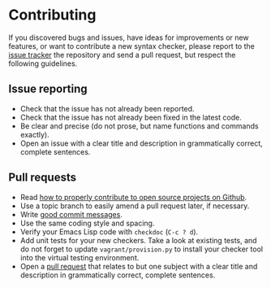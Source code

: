 Contributing
============

If you discovered bugs and issues, have ideas for improvements or new features,
or want to contribute a new syntax checker, please report to the
[issue tracker][1] the repository and send a pull request, but respect the
following guidelines.


Issue reporting
---------------

- Check that the issue has not already been reported.
- Check that the issue has not already been fixed in the latest code.
- Be clear and precise (do not prose, but name functions and commands exactly).
- Open an issue with a clear title and description in grammatically correct,
  complete sentences.


Pull requests
-------------

- Read [how to properly contribute to open source projects on Github][2].
- Use a topic branch to easily amend a pull request later, if necessary.
- Write [good commit messages][3].
- Use the same coding style and spacing.
- Verify your Emacs Lisp code with `checkdoc` (`C-c ? d`).
- Add unit tests for your new checkers.  Take a look at existing tests, and do
  not forget to update `vagrant/provision.py` to install your checker tool into
  the virtual testing environment.
- Open a [pull request][4] that relates to but one subject with a clear title
  and description in grammatically correct, complete sentences.


[1]: https://github.com/lunaryorn/flycheck/issues
[2]: http://gun.io/blog/how-to-github-fork-branch-and-pull-request
[3]: http://tbaggery.com/2008/04/19/a-note-about-git-commit-messages.html
[4]: https://help.github.com/articles/using-pull-requests
